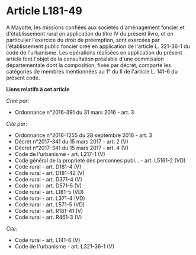 # Article L181-49

A Mayotte, les missions confiées aux sociétés d'aménagement foncier et d'établissement rural en application du titre IV du
présent livre, et en particulier l'exercice du droit de préemption, sont exercées par l'établissement public foncier créé en
application de l'article L. 321-36-1 du code de l'urbanisme. Les opérations réalisées en application du présent article font
l'objet de la consultation préalable d'une commission départementale dont la composition, fixée par décret, comporte les
catégories de membres mentionnées au 1° du II de l'article L. 141-6 du présent code.

**Liens relatifs à cet article**

_Créé par_:

  - Ordonnance n°2016-391 du 31 mars 2016 - art. 3

_Cité par_:

  - Ordonnance n°2016-1255 du 28 septembre 2016 - art. 3
  - Décret n°2017-341 du 15 mars 2017 - art. 2 (V)
  - Décret n°2017-341 du 15 mars 2017 - art. 4 (V)
  - Code de l'urbanisme - art. L217-1 (V)
  - Code général de la propriété des personnes publ... - art. L5161-2 (VD)
  - Code rural - art. D181-4 (V)
  - Code rural - art. D181-42 (V)
  - Code rural - art. D371-4 (V)
  - Code rural - art. D571-5 (V)
  - Code rural - art. L181-5 (VD)
  - Code rural - art. L371-4 (VD)
  - Code rural - art. L571-5 (VD)
  - Code rural - art. R181-41 (V)
  - Code rural - art. R461-3 (V)

_Cite_:

  - Code rural - art. L141-6 (V)
  - Code de l'urbanisme - art. L321-36-1 (V)
